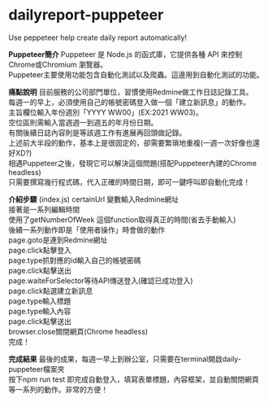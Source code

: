 # dailyreport-puppeteer
Use peppeteer help create daily report automatically!

**Puppeteer簡介**
Puppeteer 是 Node.js 的函式庫，它提供各種 API 來控制Chrome或Chromium 瀏覽器。<br>
Puppeteer主要使用功能包含自動化測試以及爬蟲。這邊用到自動化測試的功能。<br>

**痛點說明**
目前服務的公司部門單位，習慣使用Redmine做工作日誌記錄工具。<br>
每週一的早上，必須使用自己的帳號密碼登入做一個「建立新訊息」的動作。<br>
主旨欄位輸入年份週別「YYYY WW00」(EX:2021 WW03)。<br>
空位區則需輸入當週週一到週五的年月份日期。<br>
有關後續日誌內容則是等該週工作有進展再回頭做記錄。<br>
上述前大半段的動作，基本上是很固定的，卻需要繁瑣地重複(一週一次好像也還好XD?)<br>
相遇Puppeteer之後，發現它可以解決這個問題(搭配Puppeteer內建的Chrome headless)<br>
只需要撰寫幾行程式碼，代入正確的時間日期，即可一鍵呼叫即自動化完成！<br>

**介紹步驟**
(index.js)
certainUrl 變數輸入Redmine網址<br>
接著是一系列編輯時間<br>
使用了getNumberOfWeek 這個function取得真正的時間(省去手動輸入)<br>
後續一系列動作即是「使用者操作」時會做的動作<br>
page.goto是連到Redmine網址<br>
page.click點擊登入<br>
page.type抓對應的id輸入自己的帳號密碼<br>
page.click點擊送出<br>
page.waiteForSelector等待API傳送登入(確認已成功登入)<br>
page.click點選建立新訊息<br>
page.type輸入標題<br>
page.type輸入內容<br>
page.click點擊送出<br>
browser.close關閉網頁(Chrome headless)<br>
完成！

**完成結果**
最後的成果，每週一早上到辦公室，只需要在terminal開啟daily-puppeteer檔案夾<br>
按下npm run test 即完成自動登入，填寫表單標題，內容框架，並自動關閉網頁等一系列的動作。非常的方便！


